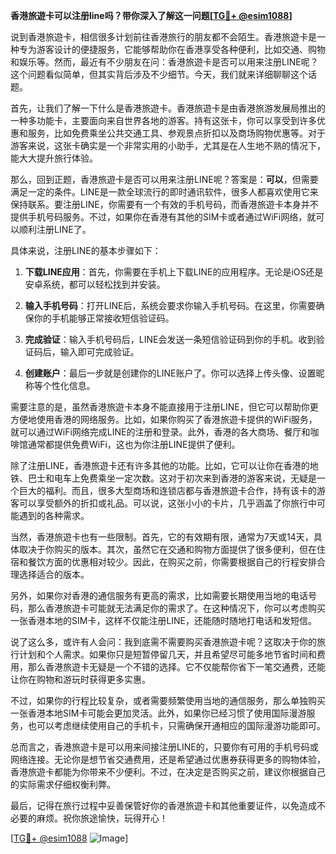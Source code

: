 **香港旅遊卡可以注册line吗？带你深入了解这一问题[[TG💪+ @esim1088](https://t.me/s/esim1088)]**

说到香港旅遊卡，相信很多计划前往香港旅行的朋友都不会陌生。香港旅遊卡是一种专为游客设计的便捷服务，它能够帮助你在香港享受各种便利，比如交通、购物和娱乐等。然而，最近有不少朋友在问：香港旅遊卡是否可以用来注册LINE呢？这个问题看似简单，但其实背后涉及不少细节。今天，我们就来详细聊聊这个话题。

首先，让我们了解一下什么是香港旅遊卡。香港旅遊卡是由香港旅游发展局推出的一种多功能卡，主要面向来自世界各地的游客。持有这张卡，你可以享受到许多优惠和服务，比如免费乘坐公共交通工具、参观景点折扣以及商场购物优惠等。对于游客来说，这张卡确实是一个非常实用的小助手，尤其是在人生地不熟的情况下，能大大提升旅行体验。

那么，回到正题，香港旅遊卡是否可以用来注册LINE呢？答案是：**可以**，但需要满足一定的条件。LINE是一款全球流行的即时通讯软件，很多人都喜欢使用它来保持联系。要注册LINE，你需要有一个有效的手机号码，而香港旅遊卡本身并不提供手机号码服务。不过，如果你在香港有其他的SIM卡或者通过WiFi网络，就可以顺利注册LINE了。

具体来说，注册LINE的基本步骤如下：

1. **下载LINE应用**：首先，你需要在手机上下载LINE的应用程序。无论是iOS还是安卓系统，都可以轻松找到并安装。

2. **输入手机号码**：打开LINE后，系统会要求你输入手机号码。在这里，你需要确保你的手机能够正常接收短信验证码。

3. **完成验证**：输入手机号码后，LINE会发送一条短信验证码到你的手机。收到验证码后，输入即可完成验证。

4. **创建账户**：最后一步就是创建你的LINE账户了。你可以选择上传头像、设置昵称等个性化信息。

需要注意的是，虽然香港旅遊卡本身不能直接用于注册LINE，但它可以帮助你更方便地使用香港的网络服务。比如，如果你购买了香港旅遊卡提供的WiFi服务，就可以通过WiFi网络完成LINE的注册和登录。此外，香港的各大商场、餐厅和咖啡馆通常都提供免费WiFi，这也为你注册LINE提供了便利。

除了注册LINE，香港旅遊卡还有许多其他的功能。比如，它可以让你在香港的地铁、巴士和电车上免费乘坐一定次数。这对于初次来到香港的游客来说，无疑是一个巨大的福利。而且，很多大型商场和连锁店都与香港旅遊卡合作，持有该卡的游客可以享受额外的折扣或礼品。可以说，这张小小的卡片，几乎涵盖了你旅行中可能遇到的各种需求。

当然，香港旅遊卡也有一些限制。首先，它的有效期有限，通常为7天或14天，具体取决于你购买的版本。其次，虽然它在交通和购物方面提供了很多便利，但在住宿和餐饮方面的优惠相对较少。因此，在购买之前，你需要根据自己的行程安排合理选择适合的版本。

另外，如果你对香港的通信服务有更高的需求，比如需要长期使用当地的电话号码，那么香港旅遊卡可能就无法满足你的需求了。在这种情况下，你可以考虑购买一张香港本地的SIM卡，这样不仅能注册LINE，还能随时随地打电话和发短信。

说了这么多，或许有人会问：我到底需不需要购买香港旅遊卡呢？这取决于你的旅行计划和个人需求。如果你只是短暂停留几天，并且希望尽可能多地节省时间和费用，那么香港旅遊卡无疑是一个不错的选择。它不仅能帮你省下一笔交通费，还能让你在购物和游玩时获得更多实惠。

不过，如果你的行程比较复杂，或者需要频繁使用当地的通信服务，那么单独购买一张香港本地SIM卡可能会更加灵活。此外，如果你已经习惯了使用国际漫游服务，也可以考虑继续使用自己的手机卡，只需确保开通相应的国际漫游功能即可。

总而言之，香港旅遊卡是可以用来间接注册LINE的，只要你有可用的手机号码或网络连接。无论你是想节省交通费用，还是希望通过优惠券获得更多的购物体验，香港旅遊卡都能为你带来不少便利。不过，在决定是否购买之前，建议你根据自己的实际需求仔细权衡利弊。

最后，记得在旅行过程中妥善保管好你的香港旅遊卡和其他重要证件，以免造成不必要的麻烦。祝你旅途愉快，玩得开心！

[[TG💪+ @esim1088](https://t.me/s/esim1088) ![Image](https://i.postimg.cc/4NQfJmqS/Snipaste-2025-05-13-00-14-12.png)]